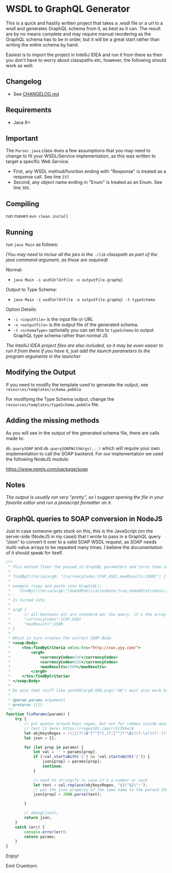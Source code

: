 # WSDL to GraphQL Generator

This is a quick and hastily written project that takes a .wsdl file or a url to a wsdl and generates GraphQL schema from it, as best as it can. The result are by no means complete and may require manual reordering as the GraphQL schema has to be in order, but it will be a great start rather than writing the entire schema by hand.

Easiest is to import the project in IntelliJ IDEA and run it from there as then you don't have to worry about classpaths etc, however, the following should work as well:

## Changelog
- See [CHANGELOG.md](CHANGELOG.md)
 
## Requirements

- Java 8+

## Important

The `Parser.java` class does a few assumptions that you may need to change to fit your WSDL/Service implementation, as this was written to target a specific Web Service.
 
- First, any WSDL method/function ending with "Response" is treated as a response call. See line ```237```.
- Second, any object name ending in "Enum" is treated as an Enum. See line ```395```.
 
## Compiling 

run maven `mvn clean install`
 
## Running
 
run `java Main` as follows:

_(You may need to inclue all the jars in the `./lib` classpath as part of the java command argument, as these are required)_

Normal:
- ```java Main -i wsdlUrlOrFile -o outputFile.graphql```

Output to Type Schema:
- ```java Main -i wsdlUrlOrFile -o outputFile.graphql -t typeSchema```
 
Option Details:
- `-i <inputFile>` is the input file or URL
- `-o <outputFile>` is the output file of the generated schema.
- `-t <schemaType>` optionally you can set this to ```typeSchema``` to output GraphQL type schema rather than normal JS
 
 _The IntelliJ IDEA project files are also included, so it may be even easier to run it from there if you have it, just add the launch parameters to the program arguments in the launcher_ 

## Modifying the Output

If you need to modify the template used to generate the output, see `resources/templates/schema.pebble`

For modifying the Type Schema output, change the `resources/templates/typeSchema.pebble` file.

## Adding the missing methods

As you will see in the output of the generated schema file, there are calls made to: 

`db.querySOAP` and `db.querySOAPWithArgs(...)` which will require your own implementation to call the SOAP backend. For our implementation we used the following NodeJS module:

https://www.npmjs.com/package/soap

## Notes

_The output is usually not very "pretty", so I suggest opening the file in your favorite editor and run a javascript formatter on it._

## GraphQL queries to SOAP conversion in NodeJS

Just in case someone gets stuck on this, this is the JavaScript (on the server-side (NodeJS in my case)) that I wrote to pass in a GraphQL query "Json" to convert it over to a valid SOAP WSDL request, as SOAP needs multi-value arrays to be repeated many times. I believe the documentation of it should speak for itself.

```javascript
/**
 * This method fixes the passed in GraphQL parameters and turns them into a correct JSON formatted object so that the soap body is correct. Thus, a query like this:
 *
 * findByCriteria(arg0: "{currencyCodes:[CHF,USD],maxResults:1500}") {...}
 *
 * example (copy and paste into GraphiQL):
 *    findByCriteria(arg0:"{doAddPublicationData:true,doAddStaticData:true,fromDate:\"2017-01-11T00:00:00+01:00\",maxResults:1500}") {
 *
 * Is turned into
 *
 * arg0 {
 *      // all booleans etc are standard per the query, it's the array that's crucial
 *      "currencyCodes":[CHF,USD]
 *      "maxResults":1500
 * }
 *
 * Which in turn creates the correct SOAP Body:
 * <soap:Body>
 *     <tns:findByCriteria xmlns:tns="http://xxx.yyy.com/">
 *         <arg0>
 *             <currencyCodes>CHF</currencyCodes>
 *             <currencyCodes>USD</currencyCodes>
 *             <maxResults>1500</maxResults>
 *         </arg0>
 *     </tns:findByCriteria>
 * </soap:Body>
 *
 * Do note that stuff like setXXX(arg0:590,arg1:"OK") must also work here and be translated into nothing unless the key has {} inside the text
 *
 * @param params arguments
 * @returns {{}}
 */
function fixParams(params) {
    try {
        // put quotes around keys regex, but not for commas inside quotes, see here: https://stackoverflow.com/questions/21105360/regex-find-comma-not-inside-quotes
        // test it here: https://regex101.com/r/FcZVke/8
        let objKeysRegex = /({|(?!\B"[^"]*),(?![^"]*"\B))(?:\s*)(?:')?([A-Za-z_$\.][A-Za-z0-9_ \-\.$]*)(?:')?(?:\s*):/g;// look for object names
        let json = {};

        for (let prop in params) {
            let val = '' + params[prop];
            if (!val.startsWith('{') && !val.startsWith('[')) {              
                json[prop] = params[prop];
                continue;
            }

            // need to stringify in case it's a number or such
            let text = val.replace(objKeysRegex, "$1\"$2\":");
            // put the json property of the same name to the parsed JSON object
            json[prop] = JSON.parse(text);

        }

        // debug(json);
        return json;
    }
    catch (err) {
        console.error(err);
        return params;
    }
}
```

Enjoy!

Emil Crumhorn